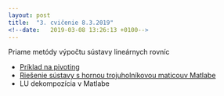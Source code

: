 ```yaml
---
layout: post
title:  "3. cvičenie 8.3.2019"
<!--date:   2019-03-08 13:26:13 +0100-->
---
```


Priame metódy výpočtu sústavy lineárnych rovníc
- [Príklad na pivoting](http://maslarova.github.io/cvicenie3/priklad_pivoting.pdf)
- [Riešenie sústavy s hornou trojuholníkovou maticouv Matlabe](http://maslarova.github.io/cvicenie3/troj_matice_priklad.m)<br />
- LU dekompozícia v Matlabe




